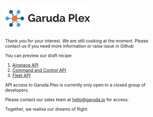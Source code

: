 ![Garuda Plex Logo](./img/garuda-plex-logo.png)

Thank you for your interest. We are still cooking at the moment. Please contact us if you need more information or raise issue in Github

You can preview our draft recipe:

1. [Airspace API](https://garudarobotics.github.io/plex-web-api/airspace)
2. [Command and Control API](https://garudarobotics.github.io/plex-web-api/command-control)
3. [Fleet API](https://garudarobotics.github.io/plex-web-api/fleet)


API access to Garuda Plex is currently only open to a closed group of developers. 

Please contact our sales team at <hello@garuda.io> for access.


Together, we realise our dreams of flight.